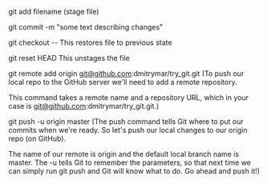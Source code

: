 git add filename (stage file)

git commit -m "some text describing changes"

git checkout -- <filename> This restores file to previous state

git reset HEAD <file> This unstages the file

git remote add origin git@github.com:dmitrymar/try_git.git (To push our local repo to the GitHub server we'll need to add a remote repository.

This command takes a remote name and a repository URL, which in your case is git@github.com:dmitrymar/try_git.git.)

git push -u origin master (The push command tells Git where to put our commits when we're ready. So let's push our local changes to our origin repo (on GitHub).

The name of our remote is origin and the default local branch name is master. The -u tells Git to remember the parameters, so that next time we can simply run git push and Git will know what to do. Go ahead and push it!)